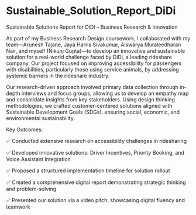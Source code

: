 # Sustainable_Solution_Report_DiDi

Sustainable Solutions Report for DiDi – Business Research & Innovation

As part of my Business Research Design coursework, I collaborated with my team—Arunesh Tajane, Jaya Harris Sivakumar, Aiswarya Muraleedharan Nair, and myself (Nikunj Gupta)—to develop an innovative and sustainable solution for a real-world challenge faced by DiDi, a leading rideshare company. Our project focused on improving accessibility for passengers with disabilities, particularly those using service animals, by addressing systemic barriers in the rideshare industry.

Our research-driven approach involved primary data collection through in-depth interviews and focus groups, allowing us to develop an empathy map and consolidate insights from key stakeholders. Using design thinking methodologies, we crafted customer-centered solutions aligned with Sustainable Development Goals (SDGs), ensuring social, economic, and environmental sustainability.

Key Outcomes:

✅ Conducted extensive research on accessibility challenges in ridesharing

✅ Developed innovative solutions: Driver Incentives, Priority Booking, and Voice Assistant Integration

✅ Proposed a structured implementation timeline for solution rollout

✅ Created a comprehensive digital report demonstrating strategic thinking and problem-solving

✅ Presented our solution via a video pitch, showcasing digital fluency and teamwork
